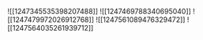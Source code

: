 ![[1247345535398207488]]
![[1247469788340695040]]
![[1247479972026912768]]
![[1247561089476329472]]
![[1247564035261939712]]
